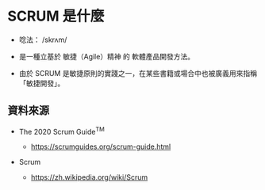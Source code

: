 # SCRUM 是什麼

* 唸法： /skrʌm/

* 是一種立基於 敏捷（Agile）精神 的 軟體產品開發方法。

* 由於 SCRUM 是敏捷原則的實踐之一，在某些書籍或場合中也被廣義用來指稱「敏捷開發」。

## 資料來源

* The 2020 Scrum Guide<sup>TM</sup>
  * https://scrumguides.org/scrum-guide.html

* Scrum
  * https://zh.wikipedia.org/wiki/Scrum